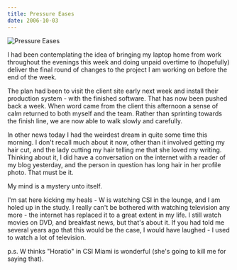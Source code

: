 ```yaml
---
title: Pressure Eases
date: 2006-10-03
---
```


![Pressure Eases](https://source.unsplash.com/y7GlIdTUOvo/1600x900)

I had been contemplating the idea of bringing my laptop home from work throughout the evenings this week and doing unpaid overtime to (hopefully) deliver the final round of changes to the project I am working on before the end of the week.

The plan had been to visit the client site early next week and install their production system - with the finished software. That has now been pushed back a week. When word came from the client this afternoon a sense of calm returned to both myself and the team. Rather than sprinting towards the finish line, we are now able to walk slowly and carefully.

In other news today I had the weirdest dream in quite some time this morning. I don't recall much about it now, other than it involved getting my hair cut, and the lady cutting my hair telling me that she loved my writing. Thinking about it, I did have a conversation on the internet with a reader of my blog yesterday, and the person in question has long hair in her profile photo. That must be it.

My mind is a mystery unto itself.

I'm sat here kicking my heals - W is watching CSI in the lounge, and I am holed up in the study. I really can't be bothered with watching television any more - the internet has replaced it to a great extent in my life. I still watch movies on DVD, and breakfast news, but that's about it. If you had told me several years ago that this would be the case, I would have laughed - I used to watch a lot of television.

p.s. W thinks "Horatio" in CSI Miami is wonderful (she's going to kill me for saying that).